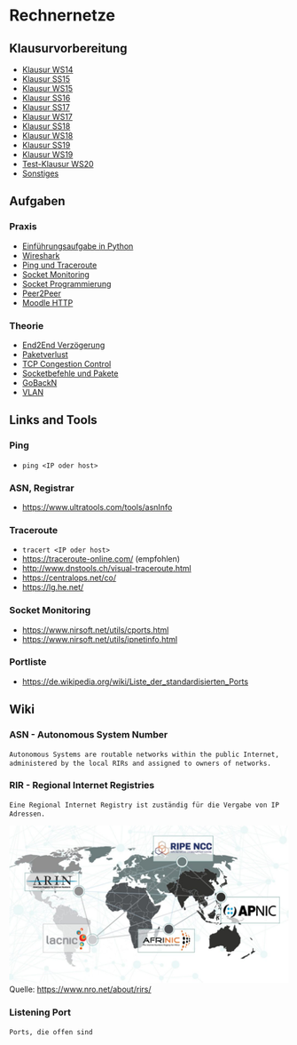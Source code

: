 # Rechnernetze

## Klausurvorbereitung
* [Klausur WS14](/Klausurvorbereitung/WS14)
* [Klausur SS15](/Klausurvorbereitung/SS15)
* [Klausur WS15](/Klausurvorbereitung/WS15)
* [Klausur SS16](/Klausurvorbereitung/SS16)
* [Klausur SS17](/Klausurvorbereitung/SS17)
* [Klausur WS17](/Klausurvorbereitung/WS17)
* [Klausur SS18](/Klausurvorbereitung/SS18)
* [Klausur WS18](/Klausurvorbereitung/WS18)
* [Klausur SS19](/Klausurvorbereitung/SS19)
* [Klausur WS19](/Klausurvorbereitung/WS19)
* [Test-Klausur WS20](/Klausurvorbereitung/WS20_TestKlausur)
* [Sonstiges](/Klausurvorbereitung/Other)

## Aufgaben

### Praxis
* [Einführungsaufgabe in Python](/Praxis/Aufgabe1_EventList)
* [Wireshark](/Praxis/Wireshark)
* [Ping und Traceroute](/Praxis/PingUndTraceroute)
* [Socket Monitoring](/Praxis/SocketMonitoring)
* [Socket Programmierung](/Praxis/Socketprogrammierung)
* [Peer2Peer](/Praxis/PeerToPeerChat)
* [Moodle HTTP](/Praxis/HTTP)

### Theorie
* [End2End Verzögerung](/Theorie/E2EVerzoegerung)
* [Paketverlust](/Theorie/Paketverlust)
* [TCP Congestion Control](/Theorie/TCPCongestionControl)
* [Socketbefehle und Pakete](/Theorie/SocketbefehleUndPakete)
* [GoBackN](/Theorie/GoBackN)
* [VLAN](/Theorie/VLAN)

## Links and Tools

### Ping
* ```ping <IP oder host>```

### ASN, Registrar
* https://www.ultratools.com/tools/asnInfo

### Traceroute
* ```tracert <IP oder host>```
* https://traceroute-online.com/ (empfohlen)
* http://www.dnstools.ch/visual-traceroute.html
* https://centralops.net/co/
* https://lg.he.net/

### Socket Monitoring
* https://www.nirsoft.net/utils/cports.html
* https://www.nirsoft.net/utils/ipnetinfo.html

### Portliste
* https://de.wikipedia.org/wiki/Liste_der_standardisierten_Ports

## Wiki

### ASN - Autonomous System Number

```
Autonomous Systems are routable networks within the public Internet, administered by the local RIRs and assigned to owners of networks.
```

### RIR - Regional Internet Registries

```
Eine Regional Internet Registry ist zuständig für die Vergabe von IP Adressen.
```
![RIR Karte](/Ressourcen/RIR.jpg?raw=true)
Quelle: https://www.nro.net/about/rirs/

### Listening Port

```
Ports, die offen sind
```
